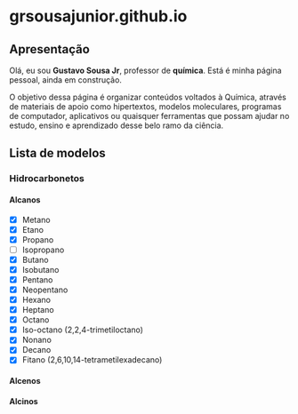 # grsousajunior.github.io

## Apresentação

Olá, eu sou **Gustavo Sousa Jr**, professor de **química**. Está é minha página pessoal, ainda em construção.

O objetivo dessa página é organizar conteúdos voltados à Química,
através de materiais de apoio como hipertextos, modelos moleculares,
programas de computador, aplicativos ou quaisquer ferramentas que possam ajudar no estudo,
ensino e aprendizado desse belo ramo da ciência.

## Lista de modelos

### Hidrocarbonetos

#### Alcanos

- [x] Metano
- [x] Etano
- [x] Propano
- [ ] Isopropano
- [x] Butano
- [x] Isobutano
- [x] Pentano
- [x] Neopentano
- [x] Hexano
- [x] Heptano
- [x] Octano
- [x] Iso-octano (2,2,4-trimetiloctano)
- [x] Nonano
- [x] Decano
- [x] Fitano (2,6,10,14-tetrametilexadecano)

#### Alcenos
#### Alcinos
